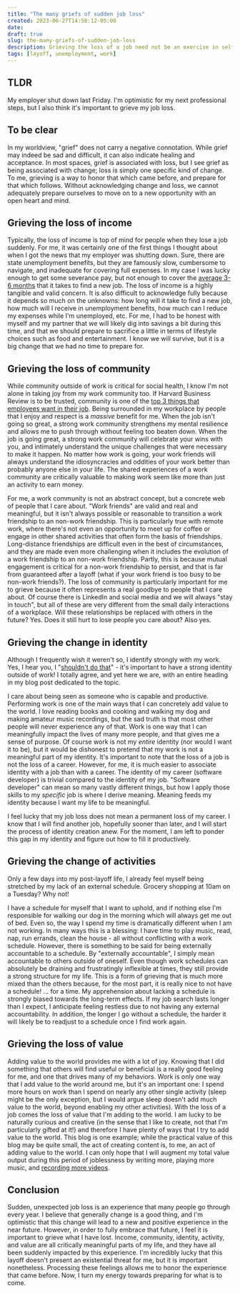 ```yaml
---
title: "The many griefs of sudden job loss"
created: 2023-06-27T14:58:12-05:00
date:
draft: true
slug: the-many-griefs-of-sudden-job-loss
description: Grieving the loss of a job need not be an exercise in self pity. Grieving is an important part of acknowledging change, and preparing for what comes next.
tags: [layoff, unemployment, work]
---
```


## TLDR

My employer shut down last Friday. I'm optimistic for my next professional steps, but I also think it's important to grieve my job loss.

## To be clear

In my worldview, "grief" does not carry a negative connotation. While grief may indeed be sad and difficult, it can also indicate healing and acceptance. In most spaces, grief is associated with loss, but I see grief as being associated with change; loss is simply one specific kind of change. To me, grieving is a way to honor that which came before, and prepare for that which follows. Without acknowledging change and loss, we cannot adequately prepare ourselves to move on to a new opportunity with an open heart and mind.

## Grieving the loss of income

Typically, the loss of income is top of mind for people when they lose a job suddenly. For me, it was certainly one of the first things I thought about when I got the news that my employer was shutting down. Sure, there are state unemployment benefits, but they are famously slow, cumbersome to navigate, and inadequate for covering full expenses. In my case I was lucky enough to get some severance pay, but not enough to cover the [average 3-6 months](https://www.indeed.com/career-advice/finding-a-job/how-long-does-it-take-to-find-a-job) that it takes to find a new job. The loss of income is a highly tangible and valid concern. It is also difficult to acknowledge fully because it depends so much on the unknowns: how long will it take to find a new job, how much will I receive in unemployment benefits, how much can I reduce my expenses while I'm unemployed, etc. For me, I had to be honest with myself and my partner that we will likely dig into savings a bit during this time, and that we should prepare to sacrifice a little in terms of lifestyle choices such as food and entertainment. I know we will survive, but it is a big change that we had no time to prepare for.

## Grieving the loss of community

While community outside of work is critical for social health, I know I'm not alone in taking joy from my work community too. If Harvard Business Review is to be trusted, community is one of the [top 3 things that employees want in their job](https://hbr.org/2018/02/people-want-3-things-from-work-but-most-companies-are-built-around-only-one). Being surrounded in my workplace by people that I enjoy and respect is a _massive_ benefit for me. When the job isn't going so great, a strong work community strengthens my mental resilience and allows me to push through without feeling too beaten down. When the job is going great, a strong work community will celebrate your wins with you, and intimately understand the unique challenges that were necessary to make it happen. No matter how work is going, your work friends will always understand the idiosyncracies and oddities of your work better than probably anyone else in your life. The shared experiences of a work community are critically valuable to making work seem like more than just an activity to earn money.

For me, a work community is not an abstract concept, but a concrete web of people that I care about. "Work friends" are valid and real and meaningful, but it isn't always possible or reasonable to transition a work friendship to an non-work friendship. This is particularly true with remote work, where there's not even an opportunity to meet up for coffee or engage in other shared activities that often form the basis of friendships. Long-distance friendships are difficult even in the best of circumstances, and they are made even more challenging when it includes the evolution of a work friendship to an non-work friendship. Partly, this is because mutual engagement is critical for a non-work friendship to persist, and that is far from guaranteed after a layoff (what if your work friend is too busy to be non-work friends?). The loss of community is particularly important for me to grieve because it often represents a real goodbye to people that I care about. Of course there is LinkedIn and social media and we will always "stay in touch", but all of these are very different from the small daily interactions of a workplace. Will these relationships be replaced with others in the future? Yes. Does it still hurt to lose people you care about? Also yes.

## Grieving the change in identity

Although I frequently wish it weren't so, I identify strongly with my work. Yes, I hear you, I "[shouldn't do that](https://blog.ericyd.com/should-is-the-worst-word/)" - it's important to have a strong identity outside of work! I totally agree, and yet here we are, with an entire heading in my blog post dedicated to the topic.

I care about being seen as someone who is capable and productive. Performing work is one of the main ways that I can concretely add value to the world. I love reading books and cooking and walking my dog and making amateur music recordings, but the sad truth is that most other people will never experience any of that. Work is one way that I can meaningfully impact the lives of many more people, and that gives me a sense of purpose. Of course work is not my _entire_ identity (nor would I want it to be), but it would be dishonest to pretend that my work is not a meaningful part of my identity. It's important to note that the loss of a job is not the loss of a career. However, for me, it is much easier to associate identity with a job than with a career. The identity of my career (software developer) is trivial compared to the identity of my job. "Software developer" can mean so many vastly different things, but how I apply those skills to my _specific_ job is where I derive meaning. Meaning feeds my identity because I want my life to be meaningful.

I feel lucky that my job loss does not mean a permanent loss of my career. I know that I will find another job, hopefully sooner than later, and I will start the process of identity creation anew. For the moment, I am left to ponder this gap in my identity and figure out how to fill it productively.

## Grieving the change of activities

Only a few days into my post-layoff life, I already feel myself being stretched by my lack of an external schedule. Grocery shopping at 10am on a Tuesday? Why not!

I have a schedule for myself that I want to uphold, and if nothing else I'm responsible for walking our dog in the morning which will always get me out of bed. Even so, the way I spend my time is dramatically different when I am not working. In many ways this is a blessing: I have time to play music, read, nap, run errands, clean the house - all without conflicting with a work schedule. However, there is something to be said for being externally accountable to a schedule. By "externally accountable", I simply mean accountable to others outside of oneself. Even though work schedules can absolutely be draining and frustratingly inflexible at times, they still provide a strong structure for my life. This is a form of grieving that is much more mixed than the others because, for the most part, it is really nice to not have a schedule! ... for a time. My apprehension about lacking a schedule is strongly biased towards the long-term effects. If my job search lasts longer than I expect, I anticipate feeling restless due to not having any external accountability. In addition, the longer I go without a schedule, the harder it will likely be to readjust to a schedule once I find work again.

## Grieving the loss of value

Adding value to the world provides me with a lot of joy. Knowing that I did something that others will find useful or beneficial is a really good feeling for me, and one that drives many of my behaviors. Work is only one way that I add value to the world around me, but it's an important one: I spend more hours on work than I spend on nearly any other single activity (sleep might be the only exception, but I would argue sleep doesn't add much value to the world, beyond enabling my other activities). With the loss of a job comes the loss of value that I'm adding to the world. I am lucky to be naturally curious and creative (in the sense that I like to create, not that I'm particularly gifted at it!) and therefore I have plenty of ways that I try to add value to the world. This blog is one example; while the practical value of this blog may be quite small, the act of creating content is, to me, an act of adding value to the world. I can only hope that I will augment my total value output during this period of joblessness by writing more, playing more music, and [recording more videos](https://www.youtube.com/@ericyd).

## Conclusion

Sudden, unexpected job loss is an experience that many people go through every year. I believe that generally change is a good thing, and I'm optimistic that this change will lead to a new and positive experience in the near future. However, in order to fully embrace that future, I feel it is important to grieve what I have lost. Income, community, identity, activity, and value are all critically meaningful parts of my life, and they have all been suddenly impacted by this experience. I'm incredibly lucky that this layoff doesn't present an existential threat for me, but it is important nonetheless. Processing these feelings allows me to honor the experience that came before. Now, I turn my energy towards preparing for what is to come.
